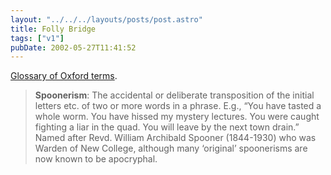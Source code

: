 ```yaml
---
layout: "../../../layouts/posts/post.astro"
title: Folly Bridge
tags: ["v1"]
pubDate: 2002-05-27T11:41:52
---
```


[Glossary of Oxford terms][1].

> **Spoonerism**: The accidental or deliberate transposition of the initial letters etc. of two or more words in a phrase. E.g., &#8220;You have tasted a whole worm. You have hissed my mystery lectures. You were caught fighting a liar in the quad. You will leave by the next town drain.&#8221; Named after Revd. William Archibald Spooner (1844-1930) who was Warden of New College, although many &#8216;original&#8217; spoonerisms are now known to be apocryphal.

[1]: http://web.comlab.ox.ac.uk/oxinfo/guide/glossary.html "Glossary of Oxford terms"
